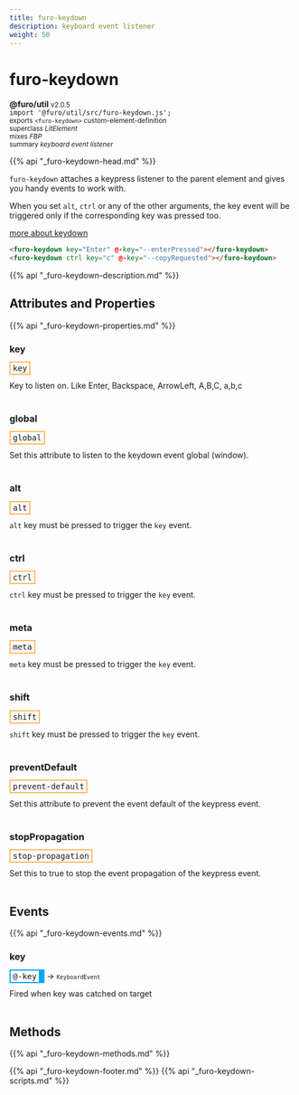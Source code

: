 ```yaml
---
title: furo-keydown
description: keyboard event listener
weight: 50
---
```


# furo-keydown
**@furo/util** <small>v2.0.5</small>
<br>`import '@furo/util/src/furo-keydown.js';`<small>
<br>exports `<furo-keydown>` custom-element-definition
<br>superclass *LitElement*
<br> mixes *FBP*</small>
<br><small>summary *keyboard event listener*</small>

{{% api "_furo-keydown-head.md" %}}

`furo-keydown` attaches a keypress listener to the parent element and gives you handy events to work with.

When you set `alt`, `ctrl` or any of the other arguments, the key event will be triggered only if the corresponding key was pressed too.

 [more about keydown](https://developer.mozilla.org/en-US/docs/Web/API/Document/keydown_event)

```html
<furo-keydown key="Enter" @-key="--enterPressed"></furo-keydown>
<furo-keydown ctrl key="c" @-key="--copyRequested"></furo-keydown>
```

{{% api "_furo-keydown-description.md" %}}


## Attributes and Properties
{{% api "_furo-keydown-properties.md" %}}




### **key**

<span  style="border-width:2px; border-style: solid;border-color:  rgb(255, 182, 91);font-family:monospace; padding:2px 4px;">key</span>
</small>

Key to listen on. Like Enter, Backspace, ArrowLeft, A,B,C, a,b,c
<br><br>

### **global**

<span  style="border-width:2px; border-style: solid;border-color:  rgb(255, 182, 91);font-family:monospace; padding:2px 4px;">global</span>
</small>

Set this attribute to listen to the keydown event global (window).
<br><br>

### **alt**

<span  style="border-width:2px; border-style: solid;border-color:  rgb(255, 182, 91);font-family:monospace; padding:2px 4px;">alt</span>
</small>

`alt` key must be pressed to trigger the `key` event.
<br><br>

### **ctrl**

<span  style="border-width:2px; border-style: solid;border-color:  rgb(255, 182, 91);font-family:monospace; padding:2px 4px;">ctrl</span>
</small>

`ctrl` key must be pressed to trigger the `key` event.
<br><br>

### **meta**

<span  style="border-width:2px; border-style: solid;border-color:  rgb(255, 182, 91);font-family:monospace; padding:2px 4px;">meta</span>
</small>

`meta` key must be pressed to trigger the `key` event.
<br><br>

### **shift**

<span  style="border-width:2px; border-style: solid;border-color:  rgb(255, 182, 91);font-family:monospace; padding:2px 4px;">shift</span>
</small>

`shift` key must be pressed to trigger the `key` event.
<br><br>

### **preventDefault**

<span  style="border-width:2px; border-style: solid;border-color:  rgb(255, 182, 91);font-family:monospace; padding:2px 4px;">prevent-default</span>
</small>

Set this attribute to prevent the event default of the keypress event.
<br><br>

### **stopPropagation**

<span  style="border-width:2px; border-style: solid;border-color:  rgb(255, 182, 91);font-family:monospace; padding:2px 4px;">stop-propagation</span>
</small>

Set this to true to stop the event propagation of the keypress event.
<br><br>
## Events
{{% api "_furo-keydown-events.md" %}}

### **key**
<span  style="border-width:2px 10px 2px 2px; border-style: solid;border-color:  rgb(2, 168, 244);font-family:monospace; padding:2px 4px;">@-key</span>
→ <small>`KeyboardEvent`</small>

Fired when key was catched on target
<br><br>

## Methods
{{% api "_furo-keydown-methods.md" %}}














{{% api "_furo-keydown-footer.md" %}}
{{% api "_furo-keydown-scripts.md" %}}
